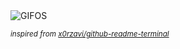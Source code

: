 <div align="justify">
<picture>
    <source media="(prefers-color-scheme: dark)" srcset="https://i.ibb.co/kX487Wf/output-gif.gif">
    <source media="(prefers-color-scheme: light)" srcset="https://i.ibb.co/kX487Wf/output-gif.gif">
    <img alt="GIFOS" src="https://i.ibb.co/kX487Wf/output-gif.gif">
</picture>

<sub><i>inspired from [x0rzavi/github-readme-terminal](https://github.com/x0rzavi/github-readme-terminal)</i></sub>

</div>

<!-- Image deletion URL: https://ibb.co/JHv71M4/a7227a14128a0c40832a8e5740ab9ffb -->